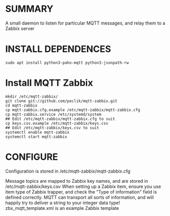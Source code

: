 SUMMARY
=======

A small daemon to listen for particular MQTT messages, and relay them to a Zabbix server

INSTALL DEPENDENCES
=======

```
sudo apt install python3-paho-mqtt python3-jsonpath-rw
```

# Install MQTT Zabbix
```
mkdir /etc/mqtt-zabbix/
git clone git://github.com/peclik/mqtt-zabbix.git
cd mqtt-zabbix
cp mqtt-zabbix.cfg.example /etc/mqtt-zabbix/mqtt-zabbix.cfg
cp mqtt-zabbix.service /etc/systemd/system
## Edit /etc/mqtt-zabbix/mqtt-zabbix.cfg to suit
cp keys.csv.example /etc/mqtt-zabbix/keys.csv
## Edit /etc/mqtt-zabbix/keys.csv to suit
systemctl enable mqtt-zabbix
systemctl start mqtt-zabbix
```

CONFIGURE
=========

Configuration is stored in /etc/mqtt-zabbix/mqtt-zabbix.cfg

Message topics are mapped to Zabbix key names, and are stored in /etc/mqtt-zabbix/keys.csv
When setting up a Zabbix item, ensure you use item type of Zabbix trapper, and check the
"Type of information" field is defined correctly.
MQTT can transport all sorts of information, and will happily try to deliver a string 
to your integer data type!
zbx_mqtt_template.xml is an example Zabbix template
